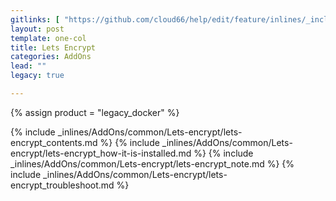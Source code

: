 ```yaml
---
gitlinks: [ "https://github.com/cloud66/help/edit/feature/inlines/_includes/_inlines/AddOns/common/Lets-encrypt/lets-encrypt_contents.html", "https://github.com/cloud66/help/edit/feature/inlines/_includes/_inlines/AddOns/common/Lets-encrypt/lets-encrypt_how-it-is-installed.html", "https://github.com/cloud66/help/edit/feature/inlines/_includes/_inlines/AddOns/common/Lets-encrypt/lets-encrypt_note.html", "https://github.com/cloud66/help/edit/feature/inlines/_includes/_inlines/AddOns/common/Lets-encrypt/lets-encrypt_troubleshoot.html" ]
layout: post
template: one-col
title: Lets Encrypt
categories: AddOns
lead: ""
legacy: true

---
```

{% assign product = "legacy_docker" %}

{% include _inlines/AddOns/common/Lets-encrypt/lets-encrypt_contents.md %}
{% include _inlines/AddOns/common/Lets-encrypt/lets-encrypt_how-it-is-installed.md %}
{% include _inlines/AddOns/common/Lets-encrypt/lets-encrypt_note.md %}
{% include _inlines/AddOns/common/Lets-encrypt/lets-encrypt_troubleshoot.md %}
